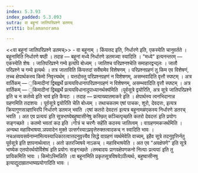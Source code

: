 ```yaml
---
index: 5.3.93
index_padded: 5.3.093
sutra: वा बहूनां जातिपरिप्रश्ने डतमच्
vritti: balamanorama

---
```

<<वा बहूनां जातिपरिप्रश्ने डतमच्>> - वा बहूनाम् । किंयत्तद इति, निर्धारणे इति, एकस्येति चानुवर्तते । बहूनामिति निर्धारणे षष्ठी । तदाह — बहूनां मध्ये निर्धारणे डतमज्वा स्यादिति । "मध्ये" इत्यनन्तरम्  — एकस्येति शेषः । जातिपरिप्रश्ने गम्ये इत्यपि बोध्यम् । जातिश्च परिप्रश्नश्चेति समाहारद्वन्द्लः । जातौ परिप्रश्ने च गम्ये इत्यर्थः । तत्र जाताविति किंयत्तदां सर्वेषामेव विशेषणम् । परिप्रश्नग्रहणं तु किम एव विशेषणं, तच्च क्षेपार्थकस्य किमो निवृत्त्यर्थम् । यत्तदोस्तु परिप्रश्नग्रहणं न विशेषणम्, असम्भवादिति वृत्तौ स्पष्टम् । अत्र वार्तिकम् — ॒किमादीनां द्विबह्वर्थे प्रत्ययविधानापरिप्रश्नग्रहणं न विशेषणम्, असम्भवादिति वृत्तौ स्पष्टम् । अत्र वार्तिकम् — ॒किमादीनां द्विबह्वर्थे प्रत्ययविधानादुपाध्यानर्थक्य॑मिति ।पूर्वसूत्रे द्वयोरिति, अत्र सूत्रे जातिपरिप्रश्ने इति च न कर्तव्ये इति भाव॑ इति कैयटः । तदाह — प्रत्याख्यातमाकरे इति । क्षेपार्थस्य त्वनभिदानान्न ग्रहणमिति तदाशयः । पूर्वसूत्रे द्वयोरिति चेति बोध्यम् । तथाचकतम एषां पाचकः, शूरो, देवदत्तः, इत्यत्र क्रियागुणसञ्ज्ञाभिरपि निर्धारणे डतमज् भवति ।एषां कतरो देवदत्तः॑ इत्यत्र बहूनाम#एकस्य निर्धारणे डतरच् भवति । अत एव प्रत्ययः॑ इति सूत्रभाष्येबहुष्वासीनेषु कस्छित् कञ्चित्पृच्छति कतरो देवदत्तः॑ इति प्रयोगः सङ्गच्छते । कतमो भवतां कठ इति ।गोत्रं च चरणैः सहे॑ति कठस्य जातित्वम् । वाग्रहणमकजर्थमिति । अन्यथा महाविभाषया.ञपवादेन मुक्ते उत्सर्गस्याऽप्रवृत्तेरुक्तत्वादकच् न स्वादिति भावः । नचअव्ययसर्वनाम्ना॑मित्यस्याधिकारत्वात्तदनुवृत्त्यैव सिद्धे वाग्रहणं व्यर्थमेवेति वाच्यम्, इहैव सूत्रे तदनुवृत्तिर्नतु पूर्वसूत्रे इति ज्ञापनार्थत्वात् । अतो डतरज्विषये नाऽकच् । महाविभाषयेति । अत एव "अवक्षेपणे" इति सूत्रे भाष्येक एतयोरर्थयोर्विशेषः॑ इति प्रयोगः सङ्गच्छते ।तमबादयः प्रागवक्षेपणकनो नित्याः प्रत्ययाः॑ इति तु प्रायिकमिति भावः । किमोऽस्मिन्निति ।वा बहूना॑मिति प्रकृतसूत्रविषयेऽपीत्यर्थः, बहुष्वासीनषु इत्याद्युदाह्मतभाष्यप्रयोगादिति भावः ।